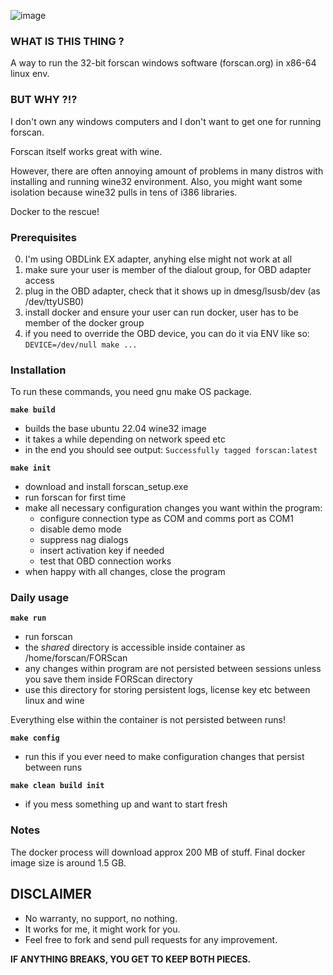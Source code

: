 ![image](https://github.com/shiocd/forscan-linux/assets/664928/5aa788ac-2c86-4268-8869-70b1ffd9c658)

### WHAT IS THIS THING ?
A way to run the 32-bit forscan windows software (forscan.org) in x86-64 linux env.


### BUT WHY ?!?
I don't own any windows computers and I don't want to get one for running forscan.

Forscan itself works great with wine.

However, there are often annoying amount of problems in many distros with installing and running wine32 environment. Also, you might want some isolation because wine32 pulls in tens of i386 libraries.

Docker to the rescue!


### Prerequisites

0) I'm using OBDLink EX adapter, anyhing else might not work at all
1) make sure your user is member of the dialout group, for OBD adapter access
2) plug in the OBD adapter, check that it shows up in dmesg/lsusb/dev (as /dev/ttyUSB0)
3) install docker and ensure your user can run docker, user has to be member of the docker group
4) if you need to override the OBD device, you can do it via ENV like so:
   `DEVICE=/dev/null make ...`

### Installation
To run these commands, you need gnu make OS package.

**`make build`**
 * builds the base ubuntu 22.04 wine32 image
 * it takes a while depending on network speed etc
 * in the end you should see output:
   `Successfully tagged forscan:latest`

**`make init`**
 * download and install forscan_setup.exe
 * run forscan for first time
 * make all necessary configuration changes you want within the program:
   * configure connection type as COM and comms port as COM1
   * disable demo mode
   * suppress nag dialogs
   * insert activation key if needed
   * test that OBD connection works
 * when happy with all changes, close the program


### Daily usage
**`make run`**
 * run forscan
 * the *shared* directory is accessible inside container as /home/forscan/FORScan
 * any changes within program are not persisted between sessions unless you save them inside FORScan directory
 * use this directory for storing persistent logs, license key etc between linux and wine

Everything else within the container is not persisted between runs!

**`make config`**
 * run this if you ever need to make configuration changes that persist between runs

**`make clean build init`**
 * if you mess something up and want to start fresh


### Notes
The docker process will download approx 200 MB of stuff.
Final docker image size is around 1.5 GB.


## DISCLAIMER
* No warranty, no support, no nothing.
* It works for me, it might work for you.
* Feel free to fork and send pull requests for any improvement.

**IF ANYTHING BREAKS, YOU GET TO KEEP BOTH PIECES.**

